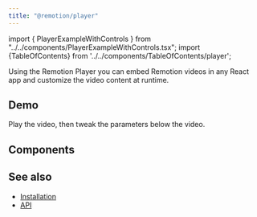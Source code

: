 ```yaml
---
title: "@remotion/player"
---
```


import { PlayerExampleWithControls } from "../../components/PlayerExampleWithControls.tsx";
import {TableOfContents} from '../../components/TableOfContents/player';

Using the Remotion Player you can embed Remotion videos in any React app and customize the video content at runtime.

## Demo

Play the video, then tweak the parameters below the video.
<PlayerExampleWithControls />

## Components

<TableOfContents />

## See also

- [Installation](/docs/player/installation)
- [API](/docs/player/player)
